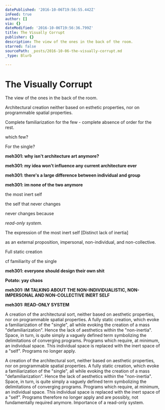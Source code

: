 ```yaml
---
datePublished: '2016-10-06T19:56:55.442Z'
inFeed: true
author: []
via: {}
dateModified: '2016-10-06T19:56:36.799Z'
title: The Visually Corrupt
publisher: {}
description: The view of the ones in the back of the room.
starred: false
sourcePath: _posts/2016-10-06-the-visually-corrupt.md
_type: Blurb

---
```

# The Visually Corrupt

The view of the ones in the back of the room.

Architectural creation neither based on esthetic properties, nor on programmable spatial properties.

Complete familiarization for the few - complete absence of order for the rest.

which few?

For the single?

**meh301: why isn't architecture art anymore?**

**meh301: my idea won't influence any current architecture ever**

**meh301: there's a large difference between individual and group**

**meh301: im none of the two anymore**

the most inert self

the self that never changes

never changes because

_read-only system._

The expression of the most inert self \[Distinct lack of inertia\]

as an external proposition, impersonal, non-individual, and non-collective.

Full static creation

cf familiarity of the single

**meh301: everyone should design their own shit**

**Potato: yay chaos**

**meh301: IM TALKING ABOUT THE NON-INDIVIDUALISTIC, NON-IMPERSONAL AND NON-COLLECTIVE INERT SELF**

**meh301: READ-ONLY SYSTEM**

A creation of the architectural sort, neither based on aesthetic properties, nor on programmable spatial properties. A fully static creation, which evoke a familiarization of the "single", all while evoking the creation of a mass "defamiliarization". Hence the lack of aesthetics within the "non-inertia". Space, in turn, is quite simply a vaguely defined term symbolizing the delimitations of converging programs. Programs which require, at minimum, an individual space. This individual space is replaced with the inert space of a "self". Programs no longer apply.

A creation of the architectural sort, neither based on aesthetic properties, nor on programmable spatial properties. A fully static creation, which evoke a familiarization of the "single", all while evoking the creation of a mass "defamiliarization". Hence the lack of aesthetics within the "non-inertia". Space, in turn, is quite simply a vaguely defined term symbolizing the delimitations of converging programs. Programs which require, at minimum, an individual space. This individual space is replaced with the inert space of a "self". Programs therefore no longer apply and are possibly, not fundamentally required anymore. Importance of a read-only system.